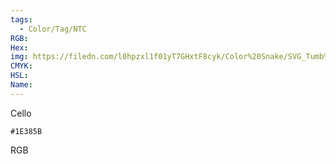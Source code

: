 ```yaml
---
tags:
  - Color/Tag/NTC
RGB:
Hex:
img: https://filedn.com/l0hpzxl1f01yT7GHxtF8cyk/Color%20Snake/SVG_Tumb%20Mass%20No%20Name/1E385B.svg
CMYK:
HSL:
Name:
---
```

Cello
```palette
#1E385B
```
RGB
